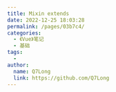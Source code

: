 ```yaml
---
title: Mixin extends
date: 2022-12-25 18:03:28
permalink: /pages/03b7c4/
categories:
  - 《Vue》笔记
  - 基础
tags:
  -
author:
  name: Q7Long
  link: https://github.com/Q7Long
---
```


